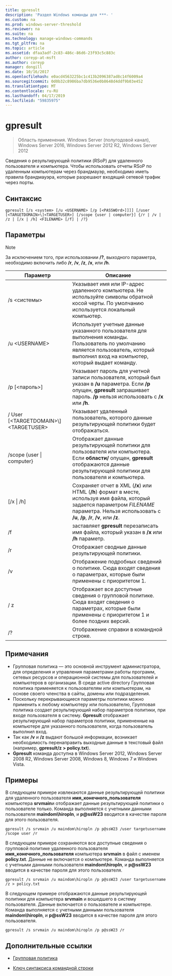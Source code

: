 ```yaml
---
title: gpresult
description: 'Раздел Windows команды для ***- '
ms.custom: na
ms.prod: windows-server-threshold
ms.reviewer: na
ms.suite: na
ms.technology: manage-windows-commands
ms.tgt_pltfrm: na
ms.topic: article
ms.assetid: dfaa3adf-2c83-486c-86d6-23f93c5c883c
author: coreyp-at-msft
ms.author: coreyp
manager: dongill
ms.date: 10/16/2017
ms.openlocfilehash: e0acd4563225bc1c413b2096387ad8c14f6009a4
ms.sourcegitcommit: 0d0b32c8986ba7db9536e0b8648d4ddf9b03e452
ms.translationtype: MT
ms.contentlocale: ru-RU
ms.lasthandoff: 04/17/2019
ms.locfileid: "59835975"
---
```

# <a name="gpresult"></a>gpresult

>Область применения. Windows Server (полугодовой канал), Windows Server 2016, Windows Server 2012 R2, Windows Server 2012

Сведения о результирующей политики (RSoP) для удаленного пользователя и компьютера.
Чтобы использовать отчеты RSoP по удаленным компьютерам через брандмауэр, необходимо иметь правила брандмауэра, которые разрешают входящий сетевой трафик через порты.
## <a name="syntax"></a>Синтаксис
```
gpresult [/s <system> [/u <USERNAME> [/p [<PASSWOrd>]]]] [/user [<TARGETDOMAIN>\]<TARGETUSER>] [/scope {user | computer}] {/r | /v | /z | [/x | /h] <FILENAME> [/f] | /?}
```
## <a name="parameters"></a>Параметры
> [!NOTE]
> За исключением того, при использовании **/?**, выходного параметра, необходимо включить либо **/r**, **/v**, **/z**, **/x**, или **/h**.

|Параметр|Описание|
|-------|--------|
|/s \<системы\>|Указывает имя или IP-адрес удаленного компьютера. Не используйте символы обратной косой черты. По умолчанию используется локальный компьютер.|
|/u \<USERNAME\>|Использует учетные данные указанного пользователя для выполнения команды. Пользователь по умолчанию является пользователь, который выполнил вход на компьютер, который выдает команду.|
|/p [\<пароль\>]|Указывает пароль для учетной записи пользователя, который был указан в **/u** параметра. Если **/p** опущен, **gpresult** запрашивает пароль. **/p** нельзя использовать с **/x** или **/h**.|
|/ User [\<TARGETDOMAIN\>\\]\<TARGETUSER\>|Указывает удаленный пользователь, которого данные результирующей политики будет отображаться.|
|/scope {user &#124; computer}|Отображает данные результирующей политики для пользователя или компьютера. Если **области/** опущен, **gpresult** отображаются данные результирующей политики для пользователя и компьютера.|
|[/x &#124; /h] <FILENAME>|Сохраняет отчет в XML (**/x**) или HTML (**/h**) формат в месте, используя имя файла, который задается параметром *FILENAME* параметра. Нельзя использовать с **/u**, **/p**, **/r**, **/v**, или **/z**.|
|/f|заставляет **gpresult** перезаписать имя файла, который указан в **/x** или **/h** параметр.|
|/r|Отображает сводные данные результирующей политики.|
|/v|Отображение подробных сведений о политике. Сюда входят сведения о параметрах, которые были применены с приоритетом 1.|
|/ z|Отображает все доступные сведения о групповой политике. Сюда входят сведения о параметрах, которые были применены с приоритетом 1 и более поздних версий.|
|/?|Отображение справки в командной строке.|
## <a name="remarks"></a>Примечания
-   Групповая политика — это основной инструмент администратора, для определения и управления параметрами работы программ, сетевых ресурсов и операционной системы для пользователей и компьютеров в организации. В среде active directory Групповая политика применяется к пользователям или компьютерам, на основе своего членства в сайты, домены или подразделения.
-   Поскольку перекрывающиеся параметры политики можно применить к любому компьютеру или пользователю, Групповая политика создает результирующий набор параметров политики, при входе пользователя в систему. **Gpresult** отображает результирующий набор параметров политики, примененные на компьютере для указанного пользователя, когда пользователь выполнил вход.
-   Так как **/v** и **/z** выдают большой информации, возникает необходимость перенаправить выходные данные в текстовый файл (например, **gpresult/z > policy.txt**).
-   **Gpresult** команда доступна в Windows Server 2012, Windows Server 2008 R2, Windows Server 2008, Windows 8, Windows 7 и Windows Vista.
## <a name="BKMK_Examples"></a>Примеры
В следующем примере извлекаются данные результирующей политики для удаленного пользователя **имя_конечного_пользователя** компьютера **srvmain**и отображает данные результирующей политики о пользователе только. Команда выполняется с учетными данными пользователя **maindom\hiropln**, и **p@ssW23** вводится в качестве пароля для этого пользователя.
```
gpresult /s srvmain /u maindom\hiropln /p p@ssW23 /user targetusername /scope user /r
```
В следующем примере сохраняются все доступные сведения о групповой политике удаленного пользователя **имя_конечного_пользователя** компьютера **srvmain** в файл с именем **policy.txt**. Данные не включается о компьютере. Команда выполняется с учетными данными пользователя **maindom\hiropln**, и **p@ssW23** вводится в качестве пароля для этого пользователя.
```
gpresult /s srvmain /u maindom\hiropln /p p@ssW23 /user targetusername /z > policy.txt
```
В следующем примере отображаются данные результирующей политики для компьютера **srvmain** и вошедшего в систему пользователя. Данные включается о пользователе и компьютере. Команда выполняется с учетными данными пользователя **maindom\hiropln**, и **p@ssW23** вводится в качестве пароля для этого пользователя.
```
gpresult /s srvmain /u maindom\hiropln /p p@ssW23 /r
```
## <a name="additional-references"></a>Дополнительные ссылки
-   [Групповая политика](https://go.microsoft.com/fwlink/?LinkID=145531)

-   [Ключ синтаксиса командной строки](command-line-syntax-key.md)
